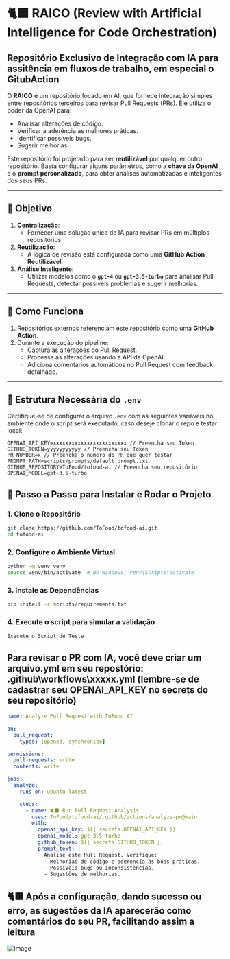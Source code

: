 # 🐈‍⬛ RAICO (Review with Artificial Intelligence for Code Orchestration)

## **Repositório Exclusivo de Integração com IA para assitência em fluxos de trabalho, em especial o GitubAction**

O **RAICO** é um repositório focado em AI, que fornece integração simples entre repositórios terceiros para revisar Pull Requests (PRs). Ele utiliza o poder da OpenAI para:

- Analisar alterações de código.
- Verificar a aderência às melhores práticas.
- Identificar possíveis bugs.
- Sugerir melhorias.

Este repositório foi projetado para ser **reutilizável** por qualquer outro repositório. Basta configurar alguns parâmetros, como a **chave da OpenAI** e o **prompt personalizado**, para obter análises automatizadas e inteligentes dos seus PRs.

---

## **🎯 Objetivo**

1. **Centralização**:
   - Fornecer uma solução única de IA para revisar PRs em múltiplos repositórios.
2. **Reutilização**:
   - A lógica de revisão está configurada como uma **GitHub Action Reutilizável**.
3. **Análise Inteligente**:
   - Utilizar modelos como o **`gpt-4`** ou **`gpt-3.5-turbo`** para analisar Pull Requests, detectar possíveis problemas e sugerir melhorias.

---

## **🚀 Como Funciona**

1. Repositórios externos referenciam este repositório como uma **GitHub Action**.
2. Durante a execução do pipeline:
   - Captura as alterações do Pull Request.
   - Processa as alterações usando a API da OpenAI.
   - Adiciona comentários automáticos no Pull Request com feedback detalhado.

---

## **📄 Estrutura Necessária do `.env`**

Certifique-se de configurar o arquivo `.env` com as seguintes variáveis no ambiente onde o script será executado, caso deseje clonar o repo e testar local:

```plaintext
OPENAI_API_KEY=xxxxxxxxxxxxxxxxxxxxxxxx // Preencha seu Token
GITHUB_TOKEN=yyyyyyyyyyy // Preencha seu Token
PR_NUMBER=x // Preencha o número do PR que quer testar
PROMPT_PATH=scripts/prompts/default_prompt.txt
GITHUB_REPOSITORY=ToFood/tofood-ai // Preencha seu repositório
OPENAI_MODEL=gpt-3.5-turbo
```

## 📖 Passo a Passo para Instalar e Rodar o Projeto

### **1. Clone o Repositório**

```bash
git clone https://github.com/ToFood/tofood-ai.git
cd tofood-ai
```

### **2. Configure o Ambiente Virtual**

```bash
python -m venv venv
source venv/bin/activate  # No Windows: venv\Scripts\activate
```

### **3. Instale as Dependências**

```bash
pip install -r scripts/requirements.txt
```

### **4. Execute o script para simular a validação**

```bash
Execute o Script de Teste
```

## Para revisar o PR com IA, você deve criar um arquivo.yml em seu repostório: .github\workflows\xxxxx.yml (lembre-se de cadastrar seu OPENAI_API_KEY no secrets do seu repositório)

```yaml
name: Analyze Pull Request with ToFood AI

on:
  pull_request:
    types: [opened, synchronize]

permissions:
  pull-requests: write
  contents: write

jobs:
  analyze:
    runs-on: ubuntu-latest

    steps:
      - name: 🐈‍⬛ Run Pull Request Analysis
        uses: ToFood/tofood-ai/.github/actions/analyze-pr@main
        with:
          openai_api_key: ${{ secrets.OPENAI_API_KEY }}
          openai_model: gpt-3.5-turbo
          github_token: ${{ secrets.GITHUB_TOKEN }}
          prompt_text: |
            Analise este Pull Request. Verifique:
            - Melhorias de código e aderência às boas práticas.
            - Possíveis bugs ou inconsistências.
            - Sugestões de melhorias.
```

## 🐈‍⬛ Após a configuração, dando sucesso ou erro, as sugestões da IA aparecerão como comentários do seu PR, facilitando assim a leitura

![image](https://github.com/user-attachments/assets/9d2cbba7-60a8-4e58-87b4-72f097796802)


